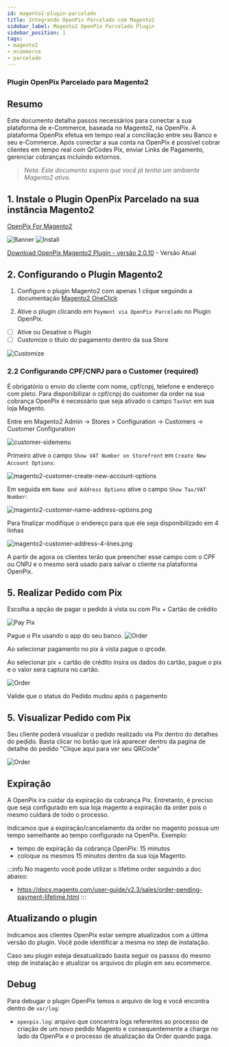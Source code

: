 ```yaml
---
id: magento2-plugin-parcelado
title: Integrando OpenPix Parcelado com Magento2
sidebar_label: Magento2 OpenPix Parcelado Plugin
sidebar_position: 1
tags:
- magento2
- ecommerce
- parcelado
---
```


### Plugin OpenPix Parcelado para Magento2

## Resumo

Este documento detalha passos necessários para conectar a sua plataforma de e-Commerce, baseada no Magento2, na OpenPix. A plataforma OpenPix efetua em tempo real a conciliação entre seu Banco e seu e-Commerce.
Após conectar a sua conta na OpenPix é possível cobrar clientes em tempo real com QrCodes Pix, enviar Links de Pagamento, gerenciar cobranças incluindo extornos.

> *Nota: Este documento espera que você já tenha um ambiente Magento2 ativo.*

## 1. Instale o Plugin OpenPix Parcelado na sua instância Magento2

[OpenPix For Magento2](https://marketplace.magento.com/openpix-pix.html)

![Banner](./__assets__/magento2-banner.png)
![Install](./__assets__/magento2-marketplace-search.png)

[Download OpenPix Magento2 Plugin - versão 2.0.10](pathname:///magento2/openpix_pix.2.0.10.zip) - Versão Atual

## 2. Configurando o Plugin Magento2

1. Configure o plugin Magento2 com apenas 1 clique seguindo a documentação [Magento2 OneClick](/docs/ecommerce/magento2/magento2-oneclick)

2. Ative o plugin clicando em `Payment via OpenPix Parcelado` no Plugin OpenPix.

- [ ] Ative ou Desative o Plugin
- [ ] Customize o título do pagamento dentro da sua Store

![Customize](./__assets__/magento2-openpix-parcelado-settings.png)

### 2.2 Configurando CPF/CNPJ para o Customer (required)

É obrigatório o envio do cliente com nome, cpf/cnpj, telefone e endereço com pleto. Para disponibilizar o cpf/cnpj do customer da order na sua cobrança OpenPix é necessário que seja ativado o campo `TaxVat` em sua loja Magento.

Entre em Magento2 Admin -> Stores > Configuration -> Customers -> Customer Configuration

![customer-sidemenu](./__assets__/magento2-customer-sidemenu.png)

Primeiro ative o campo `Show VAT Number on Storefront` em `Create New Account Options`:

![magento2-customer-create-new-account-options](./__assets__/magento2-customer-create-new-account-options.png)

Em seguida em `Name and Address Options` ative o campo `Show Tax/VAT Number`:

![magento2-customer-name-address-options.png](./__assets__/magento2-customer-name-address-options.png)

Para finalizar modifique o endereço para que ele seja disponibilizado em 4 linhas

![magento2-customer-address-4-lines.png](./__assets__/magento2-openpix-parcelado-address.png)

A partir de agora os clientes terão que preencher esse campo com o CPF ou CNPJ e o mesmo será usado para salvar o cliente na plataforma OpenPix.

## 5. Realizar Pedido com Pix

Escolha a opção de pagar o pedido à vista ou com Pix + Cartão de crédito

![Pay Pix](./__assets__/magento2-cart.png)

Pague o Pix usando o app do seu banco.
![Order](./__assets__/magento2-order.png)

Ao selecionar pagamento no pix à vista pague o qrcode.

Ao selecionar pix + cartão de crédito insira os dados do cartão, pague o pix e o valor sera captura no cartão.

![Order](./__assets__/magento2-order-2.png)

Valide que o status do Pedido mudou após o pagamento

## 5. Visualizar Pedido com Pix

Seu cliente poderá visualizar o pedido realizado via Pix dentro do detalhes do pedido. Basta clicar no botão que irá aparecer dentro da pagina de detalhe do pedido "Clique aqui para ver seu QRCode"

![Order](./__assets__/magento2-detail.png)
## Expiração

A OpenPix ira cuidar da expiração da cobrança Pix. Entretanto, é preciso que seja configurado em sua loja magento a expiração da order pois o mesmo cuidará de todo o processo.

Indicamos que a expiração/cancelamento da order no magento possua um tempo semelhante ao tempo configurado na OpenPix. Exemplo:
- tempo de expiração da cobrança OpenPix: 15 minutos
- coloque os mesmos 15 minutos dentro da sua loja Magento.

:::info
No magento você pode utilizar o lifetime order seguindo a doc abaixo:
- <https://docs.magento.com/user-guide/v2.3/sales/order-pending-payment-lifetime.html>
  :::

## Atualizando o plugin
Indicamos aos clientes OpenPix estar sempre atualizados com a última versão do plugin. Você pode identificar a mesma no step de instalação.

Caso seu plugin esteja desatualizado basta seguir os passos do mesmo step de instalação e atualizar os arquivos do plugin em seu ecommerce.

## Debug

Para debugar o plugin OpenPix temos o arquivo de log e você encontra dentro de `var/log`:

- `openpix.log`: arquivo que concentra logs referentes ao processo de criação de um novo pedido Magento e consequentemente a charge no lado da OpenPix e o processo de atualização da Order quando paga.